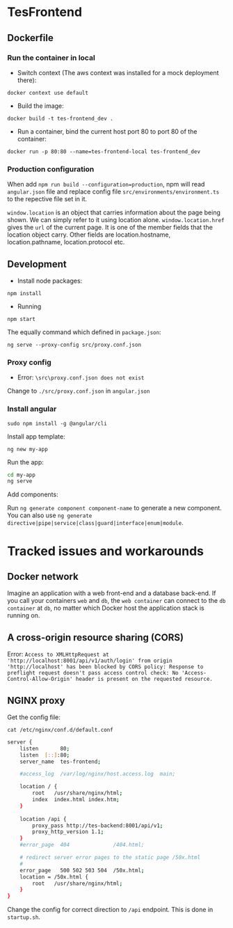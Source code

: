 # TesFrontend

## Dockerfile

### Run the container in local

- Switch context (The aws context was installed for a mock deployment there):

`docker context use default`

- Build the image:

`docker build -t tes-frontend_dev .`

- Run a container, bind the current host port 80 to port 80 of the container:

`docker run -p 80:80 --name=tes-frontend-local tes-frontend_dev`

### Production configuration

When add `npm run build --configuration=production`, npm will read `angular.json` file and replace config file `src/environments/environment.ts` to the repective file set in it.

`window.location` is an object that carries information about the page being shown. We can simply refer to it using location alone. `window.location.href` gives the `url` of the current page. It is one of the member fields that the location object carry. Other fields are location.hostname, location.pathname, location.protocol etc.

## Development

- Install node packages:

`npm install`

- Running

`npm start`

The equally command which defined in `package.json`:

`ng serve --proxy-config src/proxy.conf.json`

### Proxy config

- Error: `\src\proxy.conf.json does not exist`

Change to `./src/proxy.conf.json` in `angular.json`

### Install angular

`sudo npm install -g @angular/cli`

Install app template:

`ng new my-app`

Run the app:

``` bash
cd my-app
ng serve
```

Add components:

Run `ng generate component component-name` to generate a new component. You can also use `ng generate directive|pipe|service|class|guard|interface|enum|module`.


# Tracked issues and workarounds

## Docker network

Imagine an application with a web front-end and a database back-end. If you call your containers `web` and `db`, the `web container` can connect to the `db container` at `db`, no matter which Docker host the application stack is running on.

## A cross-origin resource sharing (CORS)

Error: `Access to XMLHttpRequest at 'http://localhost:8001/api/v1/auth/login' from origin 'http://localhost' has been blocked by CORS policy: Response to preflight request doesn't pass access control check: No 'Access-Control-Allow-Origin' header is present on the requested resource.`

## NGINX proxy

Get the config file:

`cat /etc/nginx/conf.d/default.conf`

``` bash
server {
    listen       80;
    listen  [::]:80;
    server_name  tes-frontend;

    #access_log  /var/log/nginx/host.access.log  main;

    location / {
        root   /usr/share/nginx/html;
        index  index.html index.htm;
    }
    
    location /api {
        proxy_pass http://tes-backend:8001/api/v1;
        proxy_http_version 1.1;
    }
    #error_page  404              /404.html;

    # redirect server error pages to the static page /50x.html
    #
    error_page   500 502 503 504  /50x.html;
    location = /50x.html {
        root   /usr/share/nginx/html;
    }
}
```

Change the config for correct direction to `/api` endpoint. This is done in `startup.sh`.

